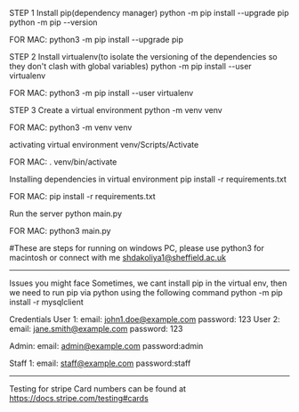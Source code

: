 STEP 1
Install pip(dependency manager)
python -m pip install --upgrade pip
python -m pip --version

FOR MAC: python3 -m pip install --upgrade pip

STEP 2
Install virtualenv(to isolate the versioning of the dependencies so they don't clash with global variables)
python -m pip install --user virtualenv

FOR MAC: python3 -m pip install --user virtualenv

STEP 3
Create a virtual environment
python -m venv venv

FOR MAC: python3 -m venv venv

activating virtual environment
venv/Scripts/Activate

FOR MAC: . venv/bin/activate

Installing dependencies in virtual environment
pip install -r requirements.txt

FOR MAC: pip install -r requirements.txt

Run the server
python main.py

FOR MAC: python3 main.py

#These are steps for running on windows PC, please use python3 for macintosh or connect with me shdakoliya1@sheffield.ac.uk

--------------------------------------------------------
Issues you might face
Sometimes, we cant install pip in the virtual env, then we need to run pip via python using the following command
python -m pip install -r mysqlclient


Credentials
User 1: email: john1.doe@example.com password: 123
User 2: email: jane.smith@example.com password: 123

Admin: email: admin@example.com password:admin

Staff 1: email: staff@example.com password:staff

--------------------------------------------------------
Testing for stripe
Card numbers can be found at https://docs.stripe.com/testing#cards